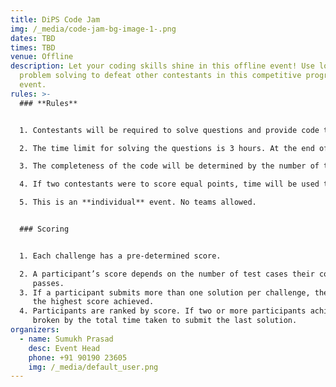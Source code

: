```yaml
---
title: DiPS Code Jam
img: /_media/code-jam-bg-image-1-.png
dates: TBD
times: TBD
venue: Offline
description: Let your coding skills shine in this offline event! Use logic and
  problem solving to defeat other contestants in this competitive programming
  event.
rules: >-
  ### **Rules**


  1. Contestants will be required to solve questions and provide code that can be verified.

  2. The time limit for solving the questions is 3 hours. At the end of the 3rd hour, the winners will be adjudicated on the basis of the number of completed questions and completeness/efficiency of the given solutions.

  3. The completeness of the code will be determined by the number of test cases each solution can pass.

  4. If two contestants were to score equal points, time will be used to determine as tiebreaker.

  5. This is an **individual** event. No teams allowed.


  ### Scoring


  1. Each challenge has a pre-determined score.

  2. A participant’s score depends on the number of test cases their code submission successfully
     passes.
  3. If a participant submits more than one solution per challenge, then the participant’s score will reflect
     the highest score achieved.
  4. Participants are ranked by score. If two or more participants achieve the same score, then the tie is
     broken by the total time taken to submit the last solution.
organizers:
  - name: Sumukh Prasad
    desc: Event Head
    phone: +91 90190 23605
    img: /_media/default_user.png
---
```

